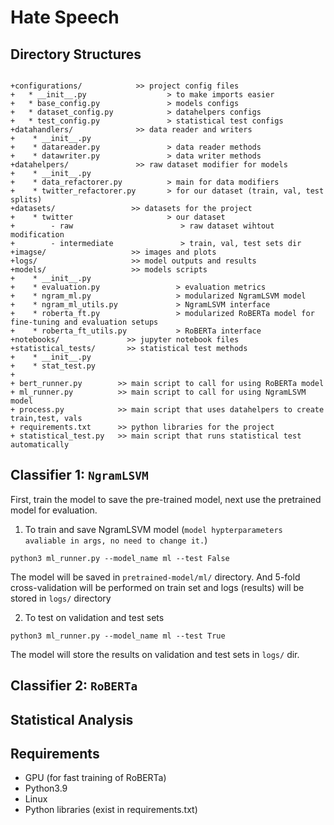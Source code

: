 # Hate Speech 

## Directory Structures

```pythonregexp

+configurations/            >> project config files 
+   * __init__.py                  > to make imports easier
+   * base_config.py               > models configs
+   * dataset_config.py            > datahelpers configs
+   * test_config.py               > statistical test configs
+datahandlers/              >> data reader and writers
+    * __init__.py
+    * datareader.py               > data reader methods
+    * datawriter.py               > data writer methods
+datahelpers/               >> raw dataset modifier for models
+    * __init__.py     
+    * data_refactorer.py          > main for data modifiers
+    * twitter_refactorer.py       > for our dataset (train, val, test splits)
+datasets/                 >> datasets for the project
+    * twitter                     > our dataset
+        - raw                        > raw dataset wihtout modification
+        - intermediate               > train, val, test sets dir 
+imagse/                   >> images and plots
+logs/                     >> model outputs and results
+models/                   >> models scripts
+    * __init__.py
+    * evaluation.py                 > evaluation metrics
+    * ngram_ml.py                   > modularized NgramLSVM model
+    * ngram_ml_utils.py             > NgramLSVM interface
+    * roberta_ft.py                 > modularized RoBERTa model for fine-tuning and evaluation setups
+    * roberta_ft_utils.py           > RoBERTa interface
+notebooks/               >> jupyter notebook files
+statistical_tests/       >> statistical test methods
+    * __init__.py
+    * stat_test.py
+
+ bert_runner.py        >> main script to call for using RoBERTa model
+ ml_runner.py          >> main script to call for using NgramLSVM model
+ process.py            >> main script that uses datahelpers to create train,test, vals
+ requirements.txt      >> python libraries for the project
+ statistical_test.py   >> main script that runs statistical test automatically
```

## Classifier 1: `NgramLSVM`

First, train the model to save the pre-trained model, next use the pretrained model for evaluation.

1. To train and save NgramLSVM model (`model hypterparameters avaliable in args, no need to change it.`)

```pythonregexp
python3 ml_runner.py --model_name ml --test False
```
The model will be saved in `pretrained-model/ml/` directory. And 5-fold cross-validation will be performed on train set and logs (results) will be stored in `logs/` directory

2. To test on validation and test sets
```pythonregexp
python3 ml_runner.py --model_name ml --test True
```
The model will store the results on validation and test sets in `logs/` dir.

## Classifier 2: `RoBERTa`


## Statistical Analysis

## Requirements

* GPU (for fast training of RoBERTa)
* Python3.9
* Linux
* Python libraries (exist in requirements.txt)

